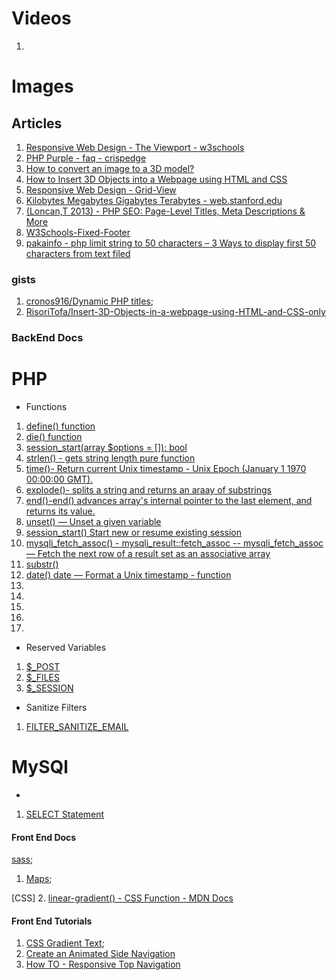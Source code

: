 # Videos 
1. [](https://egghead.io/lessons/scss-access-theme-color-values-with-sass)

# Images 


## Articles 


1. [Responsive Web Design - The Viewport - w3schools ](https://www.w3schools.com/css/css_rwd_viewport.asp)
2. [PHP Purple - faq - crispedge](https://www.crispedge.com/faq/what-is-the-color-of-php-purple/)
3. [How to convert an image to a 3D model?](https://prtwd.com/blog/how-to-turn-an-image-to-a-3d-model/)
4. [How to Insert 3D Objects into a Webpage using HTML and CSS](https://www.section.io/engineering-education/how-to-insert-3d-objects-into-a-webpage-using-html-and-css/)
5. [Responsive Web Design - Grid-View](https://www.w3schools.com/css/css_rwd_grid.asp)
6. [Kilobytes Megabytes Gigabytes Terabytes - web.stanford.edu ](https://web.stanford.edu/class/cs101/bits-gigabytes.html)
7. [(Loncan,T 2013) - PHP SEO: Page-Level Titles, Meta Descriptions & More](https://www.bounteous.com/insights/2013/02/19/php-seo-page-level-titles-meta-descriptions-more/)
8. [W3Schools-Fixed-Footer](https://www.w3schools.com/howto/tryit.asp?filename=tryhow_css_fixed_footer)
9. [pakainfo - php limit string to 50 characters – 3 Ways to display first 50 characters from text filed](https://www.pakainfo.com/php-limit-string-to-50-characters/)

### gists 

1. [cronos916/Dynamic PHP titles](https://gist.github.com/cronos916/3853597);
2. [RisoriTofa/Insert-3D-Objects-in-a-webpage-using-HTML-and-CSS-only](https://github.com/RisoriTofa/Insert-3D-Objects-in-a-webpage-using-HTML-and-CSS-only)

### BackEnd Docs 


# PHP
- Functions
1. [define() function](php.net/manual/en/function.define.php)
2. [die() function](https://www.php.net/manual/en/function.die.php)
3. [session_start(array $options = []): bool](https://www.php.net/manual/en/function.session-start.php)
4. [strlen() - gets string length pure function](https://www.php.net/manual/en/function.strlen.php)
5. [time()- Return current Unix timestamp - Unix Epoch (January 1 1970 00:00:00 GMT). ](https://www.php.net/manual/en/function.time.php)
6. [explode()- splits a string and returns an araay of substrings](https://www.php.net/manual/en/function.explode)
7. [end()-end() advances array's internal pointer to the last element, and returns its value. ](https://www.php.net/manual/en/function.end)
8. [unset() — Unset a given variable](https://www.php.net/manual/en/function.unset.php)
9. [session_start()  Start new or resume existing session](https://www.php.net/manual/en/function.session-start.php)
10. [mysqli_fetch_assoc() - mysqli_result::fetch_assoc -- mysqli_fetch_assoc — Fetch the next row of a result set as an associative array](https://www.php.net/manual/en/mysqli-result.fetch-assoc.php)
11. [substr()](https://developer.mozilla.org/en-US/docs/Web/JavaScript/Reference/Global_Objects/String/substr)
12. [date() date — Format a Unix timestamp - function](https://www.php.net/manual/en/function.date.php)
13. []()
14. []()
15. []()
16. []()
17. []()
- Reserved Variables 
1. [$_POST](https://www.php.net/manual/en/reserved.variables.post.php)
2. [$_FILES](https://www.php.net/manual/en/features.file-upload.post-method.php) 
3. [$_SESSION](https://www.php.net/manual/en/reserved.variables.session.php)

- Sanitize Filters 
1. [FILTER_SANITIZE_EMAIL](https://www.php.net/manual/en/filter.filters.sanitize.php)

# MySQl
- 
1. [SELECT Statement](https://dev.mysql.com/doc/refman/8.0/en/select.html)



#### Front End Docs

[sass](https://sass-lang.com/);


1. [Maps](https://sass-lang.com/documentation/values/maps);

[CSS]
2. [linear-gradient() - CSS Function - MDN Docs](https://developer.mozilla.org/en-US/docs/Web/CSS/gradient/linear-gradient)

#### Front End Tutorials 

1. [CSS Gradient Text](https://cssgradient.io/blog/css-gradient-text/);
2. [Create an Animated Side Navigation](https://www.w3schools.com/howto/howto_js_sidenav.asp)
3. [How TO - Responsive Top Navigation](https://www.w3schools.com/howto/howto_js_topnav_responsive.asp)